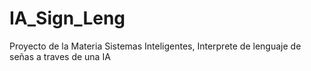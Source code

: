 # IA_Sign_Leng
Proyecto de la Materia Sistemas Inteligentes, Interprete de lenguaje de señas a traves de una IA
